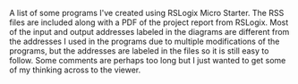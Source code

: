 A list of some programs I've created using RSLogix Micro Starter. The RSS files are included along with a PDF of the project report from RSLogix. Most of the input and output addresses labeled in the diagrams are different from the addresses I used in the programs due to multiple modifications of the programs, but the addresses are labeled in the files so it is still easy to follow. Some comments are perhaps too long but I just wanted to get some of my thinking across to the viewer.
